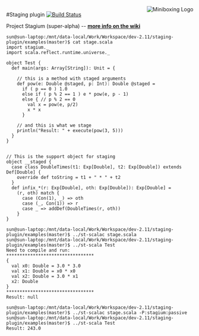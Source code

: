 <img src="http://scala-miniboxing.org/mbox2-thumbnail.png" alt="Miniboxing Logo" align="right">

#Staging plugin [![Build Status](https://travis-ci.org/miniboxing/staging-plugin.svg?branch=master)](https://travis-ci.org/miniboxing/staging-plugin) 

Project Stagium (super-alpha) -- [**more info on the wiki**](https://github.com/miniboxing/staging-plugin/wiki)
```
sun@sun-laptop:/mnt/data-local/Work/Workspace/dev-2.11/staging-plugin/examples(master)$ cat stage.scala 
import stagium._
import scala.reflect.runtime.universe._

object Test {
  def main(args: Array[String]): Unit = {

    // this is a method with staged arguments
    def pow(e: Double @staged, p: Int): Double @staged =
      if ( p == 0 ) 1.0
      else if ( p % 2 == 1 ) e * pow(e, p - 1)
      else { // p % 2 == 0
        val x = pow(e, p/2)
        x * x
      }

    // and this is what we stage
    println("Result: " + execute(pow(3, 5)))
  }
}


// This is the support object for staging
object __staged {
  case class DoubleTimes(t1: Exp[Double], t2: Exp[Double]) extends Def[Double] {
    override def toString = t1 + " * " + t2
  }
  def infix_*(r: Exp[Double], oth: Exp[Double]): Exp[Double] = 
    (r, oth) match {
      case (Con(1), _) => oth
      case (_, Con(1)) => r
      case _ => addDef(DoubleTimes(r, oth))
    }
}

sun@sun-laptop:/mnt/data-local/Work/Workspace/dev-2.11/staging-plugin/examples(master)$ ../st-scalac stage.scala
sun@sun-laptop:/mnt/data-local/Work/Workspace/dev-2.11/staging-plugin/examples(master)$ ../st-scala Test
Need to compile and run:
*********************************
{
  val x0: Double = 3.0 * 3.0
  val x1: Double = x0 * x0
  val x2: Double = 3.0 * x1
  x2: Double
}
*********************************
Result: null

sun@sun-laptop:/mnt/data-local/Work/Workspace/dev-2.11/staging-plugin/examples(master)$ ../st-scalac stage.scala -P:stagium:passive
sun@sun-laptop:/mnt/data-local/Work/Workspace/dev-2.11/staging-plugin/examples(master)$ ../st-scala Test
Result: 243.0
```
